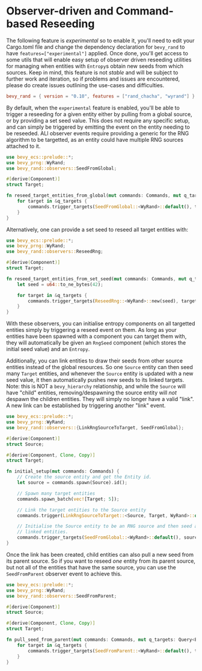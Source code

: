 # Observer-driven and Command-based Reseeding

The following feature is _experimental_ so to enable it, you'll need to edit your Cargo.toml file and change the dependency declaration for `bevy_rand` to have `features=["experimental"]` applied. Once done, you'll get access to some utils that will enable easy setup of observer driven reseeding utilities for managing when entities with `Entropy`s obtain new seeds from which sources. Keep in mind, this feature is not *stable* and will be subject to further work and iteration, so if problems and issues are encountered, please do create issues outlining the use-cases and difficulties.

```toml
bevy_rand = { version = "0.10", features = ["rand_chacha", "wyrand"] }
```

By default, when the `experimental` feature is enabled, you'll be able to trigger a reseeding for a given entity either by pulling from a global source, or by providing a set seed value. This does not require any specific setup, and can simply be triggered by emitting the event on the entity needing to be reseeded. ALl observer events require providing a generic for the RNG algorithm to be targetted, as an entity could have multiple RNG sources attached to it.

```rust ignore
use bevy_ecs::prelude::*;
use bevy_prng::WyRand;
use bevy_rand::observers::SeedFromGlobal;

#[derive(Component)]
struct Target;

fn reseed_target_entities_from_global(mut commands: Commands, mut q_targets: Query<Entity, With<Target>>) {
    for target in &q_targets {
        commands.trigger_targets(SeedFromGlobal::<WyRand>::default(), target);
    }
}
```

Alternatively, one can provide a set seed to reseed all target entities with:

```rust ignore
use bevy_ecs::prelude::*;
use bevy_prng::WyRand;
use bevy_rand::observers::ReseedRng;

#[derive(Component)]
struct Target;

fn reseed_target_entities_from_set_seed(mut commands: Commands, mut q_targets: Query<Entity, With<Target>>) {
    let seed = u64::to_ne_bytes(42); 

    for target in &q_targets {
        commands.trigger_targets(ReseedRng::<WyRand>::new(seed), target);
    }
}
```

With these observers, you can initialise entropy components on all targetted entities simply by triggering a reseed event on them. As long as your entities have been spawned with a component you can target them with, they will automatically be given an `RngSeed` component (which stores the initial seed value) and an `Entropy`.

Additionally, you can link entities to draw their seeds from other source entities instead of the global resources. So one `Source` entity can then seed many `Target` entities, and whenever the `Source` entity is updated with a new seed value, it then automatically pushes new seeds to its linked targets. Note: this is NOT a `bevy_hierarchy` relationship, and while the `Source` will have "child" entities, removing/despawning the source entity will *not* despawn the children entities. They will simply no longer have a valid "link". A new link can be established by triggering another "link" event.

```rust ignore
use bevy_ecs::prelude::*;
use bevy_prng::WyRand;
use bevy_rand::observers::{LinkRngSourceToTarget, SeedFromGlobal};

#[derive(Component)]
struct Source;

#[derive(Component, Clone, Copy)]
struct Target;

fn initial_setup(mut commands: Commands) {
    // Create the source entity and get the Entity id.
    let source = commands.spawn(Source).id();

    // Spawn many target entities
    commands.spawn_batch(vec![Target; 5]);

    // Link the target entities to the Source entity
    commands.trigger(LinkRngSourceToTarget::<Source, Target, WyRand>::default());

    // Initialise the Source entity to be an RNG source and then seed all its
    // linked entities.
    commands.trigger_targets(SeedFromGlobal::<WyRand>::default(), source);
}
```

Once the link has been created, child entities can also pull a new seed from its parent source. So if you want to reseed *one* entity from its parent source, but not all of the entities that have the same source, you can use the `SeedFromParent` observer event to achieve this.

```rust ignore
use bevy_ecs::prelude::*;
use bevy_prng::WyRand;
use bevy_rand::observers::SeedFromParent;

#[derive(Component)]
struct Source;

#[derive(Component, Clone, Copy)]
struct Target;

fn pull_seed_from_parent(mut commands: Commands, mut q_targets: Query<Entity, With<Target>>) {
    for target in &q_targets {
        commands.trigger_targets(SeedFromParent::<WyRand>::default(), target);
    }
}
```
